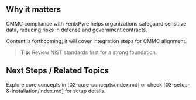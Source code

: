 
## Why it matters
CMMC compliance with FenixPyre helps organizations safeguard sensitive data, reducing risks in defense and government contracts.

Content is forthcoming; it will cover integration steps for CMMC alignment.

> **Tip:** Review NIST standards first for a strong foundation.

## Next Steps / Related Topics
Explore core concepts in [02-core-concepts/index.md] or check [03-setup-&-installation/index.md] for setup details.
